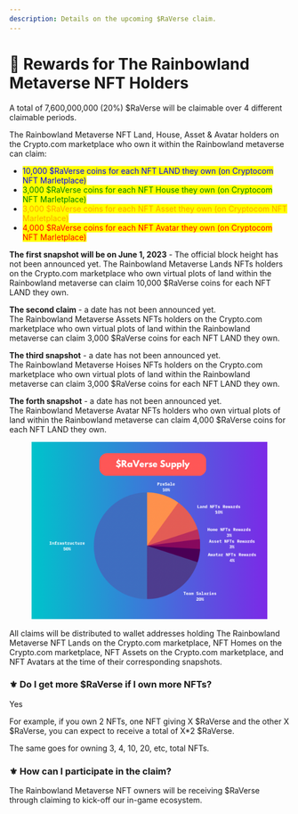 ```yaml
---
description: Details on the upcoming $RaVerse claim.
---
```


# 🎁 Rewards for The Rainbowland Metaverse NFT Holders

A total of 7,600,000,000 (20%) $RaVerse will be claimable over 4 different claimable periods.

The Rainbowland Metaverse NFT Land, House, Asset & Avatar holders on the Crypto.com marketplace who own it within the Rainbowland metaverse can claim:

* <mark style="color:blue;">10,000 $RaVerse coins for each NFT LAND they own (on Cryptocom NFT Marletplace)</mark>
* <mark style="color:green;">3,000 $RaVerse coins for each NFT House they own (on Cryptocom NFT Marletplace)</mark>
* <mark style="color:orange;">3,000 $RaVerse coins for each NFT Asset they own (on Cryptocom NFT Marletplace)</mark>
* <mark style="color:red;">4,000 $RaVerse coins for each NFT Avatar they own (on Cryptocom NFT Marletplace)</mark>

**The first snapshot will be on June 1, 2023** - The official block height has not been announced yet. The Rainbowland Metaverse Lands NFTs holders on the Crypto.com marketplace who own virtual plots of land within the Rainbowland metaverse can claim 10,000 $RaVerse coins for each NFT LAND they own.

**The second claim** - a date has not been announced yet.\
The Rainbowland Metaverse Assets NFTs holders on the Crypto.com marketplace who own virtual plots of land within the Rainbowland metaverse can claim 3,000 $RaVerse coins for each NFT LAND they own.

**The third snapshot** - a date has not been announced yet.\
The Rainbowland Metaverse Hoises NFTs holders on the Crypto.com marketplace who own virtual plots of land within the Rainbowland metaverse can claim 3,000 $RaVerse coins for each NFT LAND they own.

**The forth snapshot** -  a date has not been announced yet.\
The Rainbowland Metaverse Avatar NFTs holders who own virtual plots of land within the Rainbowland metaverse can claim 4,000 $RaVerse coins for each NFT LAND they own.

<figure><img src="../.gitbook/assets/$RaVerse Supply 2.png" alt=""><figcaption></figcaption></figure>

All claims will be distributed to wallet addresses holding The Rainbowland Metaverse NFT Lands on the Crypto.com marketplace, NFT Homes on the Crypto.com marketplace, NFT Assets on the Crypto.com marketplace, and NFT Avatars at the time of their corresponding snapshots.&#x20;

### ⚜️ Do I get more $RaVerse if I own more NFTs?

Yes

For example, if you own 2 NFTs, one NFT giving X $RaVerse and the other X $RaVerse, you can expect to receive a total of X\*2 $RaVerse.

The same goes for owning 3, 4, 10, 20, etc, total NFTs.

### ⚜️ How can I participate in the claim?

The Rainbowland Metaverse NFT owners will be receiving $RaVerse through claiming to kick-off our in-game ecosystem.
